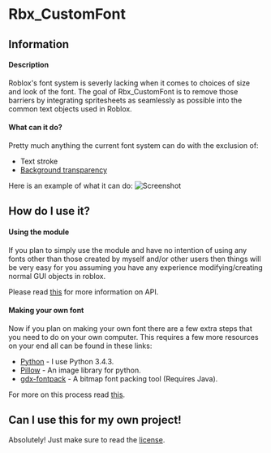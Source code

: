 # Rbx_CustomFont

## Information

#### Description

Roblox's font system is severly lacking when it comes to choices of size and look of the font. The goal of Rbx_CustomFont is to remove those barriers by integrating spritesheets as seamlessly as possible into the common text objects used in Roblox.

#### What can it do?

Pretty much anything the current font system can do with the exclusion of:
- Text stroke
- [Background transparency](http://anaminus.tumblr.com/post/38580091687/on-the-order-of-roblox-guis)

Here is an example of what it can do:
![Screenshot](http://i.imgur.com/ubxLZAc.png)

## How do I use it?

#### Using the module

If you plan to simply use the module and have no intention of using any fonts other than those created by myself and/or other users then things will be very easy for you assuming you have any experience modifying/creating normal GUI objects in roblox.

Please read [this](https://github.com/EgoMoose/Rbx_CustomFont/wiki/API) for more information on API. 

#### Making your own font

Now if you plan on making your own font there are a few extra steps that you need to do on your own computer. This requires a few more resources on your end all can be found in these links:
- [Python](https://www.python.org/) - I use Python 3.4.3.
- [Pillow](https://github.com/python-pillow/Pillow) - An image library for python.
- [gdx-fontpack](https://github.com/mattdesl/gdx-fontpack) - A bitmap font packing tool (Requires Java).

For more on this process read [this](https://github.com/EgoMoose/Rbx_CustomFont/wiki/Making-your-own-font).

## Can I use this for my own project!

Absolutely! Just make sure to read the [license](https://github.com/EgoMoose/Rbx_CustomFont/blob/master/LICENSE.md).
